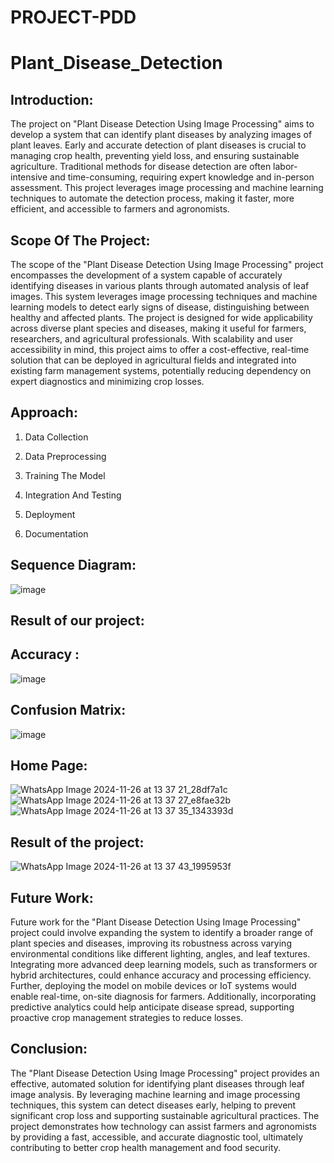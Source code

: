 # PROJECT-PDD

# Plant_Disease_Detection

## Introduction:
The project on "Plant Disease Detection Using Image Processing" aims to develop a system that can identify plant diseases by analyzing images of plant leaves. Early and accurate detection of plant diseases is crucial to managing crop health, preventing yield loss, and ensuring sustainable agriculture. Traditional methods for disease detection are often labor-intensive and time-consuming, requiring expert knowledge and in-person assessment. This project leverages image processing and machine learning techniques to automate the detection process, making it faster, more efficient, and accessible to farmers and agronomists.

## Scope Of The Project:
The scope of the "Plant Disease Detection Using Image Processing" project encompasses the development of a system capable of accurately identifying diseases in various plants through automated analysis of leaf images. This system leverages image processing techniques and machine learning models to detect early signs of disease, distinguishing between healthy and affected plants. The project is designed for wide applicability across diverse plant species and diseases, making it useful for farmers, researchers, and agricultural professionals. With scalability and user accessibility in mind, this project aims to offer a cost-effective, real-time solution that can be deployed in agricultural fields and integrated into existing farm management systems, potentially reducing dependency on expert diagnostics and minimizing crop losses.

## Approach:
1.  Data Collection
   
2.  Data Preprocessing
    
3.  Training The Model
  
4.  Integration And Testing
  
5.  Deployment
  
6.  Documentation
## Sequence Diagram:
![image](https://github.com/user-attachments/assets/ef6ecf15-f9c9-4fb3-90d9-73c11229d5d9)

## Result of our project:
## Accuracy :
![image](https://github.com/user-attachments/assets/37b46a75-ea00-48fa-9877-f49ed019df53)
## Confusion Matrix:
![image](https://github.com/user-attachments/assets/65137a46-a8ac-4475-9a22-ecdc335e0739)
## Home Page:
![WhatsApp Image 2024-11-26 at 13 37 21_28df7a1c](https://github.com/user-attachments/assets/05cf43e5-e8b3-4f6b-a46f-ce21f39b2e86)
![WhatsApp Image 2024-11-26 at 13 37 27_e8fae32b](https://github.com/user-attachments/assets/fec26e54-8825-467f-97c7-793d6a83990b)
![WhatsApp Image 2024-11-26 at 13 37 35_1343393d](https://github.com/user-attachments/assets/7d30eb9e-03e3-4659-8c37-0a2f35cb559b)

## Result of the project:
![WhatsApp Image 2024-11-26 at 13 37 43_1995953f](https://github.com/user-attachments/assets/e099b642-52d8-417f-89ab-561e1b641065)

## Future Work:
Future work for the "Plant Disease Detection Using Image Processing" project could involve expanding the system to identify a broader range of plant species and diseases, improving its robustness across varying environmental conditions like different lighting, angles, and leaf textures. Integrating more advanced deep learning models, such as transformers or hybrid architectures, could enhance accuracy and processing efficiency. Further, deploying the model on mobile devices or IoT systems would enable real-time, on-site diagnosis for farmers. Additionally, incorporating predictive analytics could help anticipate disease spread, supporting proactive crop management strategies to reduce losses.

## Conclusion:
The "Plant Disease Detection Using Image Processing" project provides an effective, automated solution for identifying plant diseases through leaf image analysis. By leveraging machine learning and image processing techniques, this system can detect diseases early, helping to prevent significant crop loss and supporting sustainable agricultural practices. The project demonstrates how technology can assist farmers and agronomists by providing a fast, accessible, and accurate diagnostic tool, ultimately contributing to better crop health management and food security.
